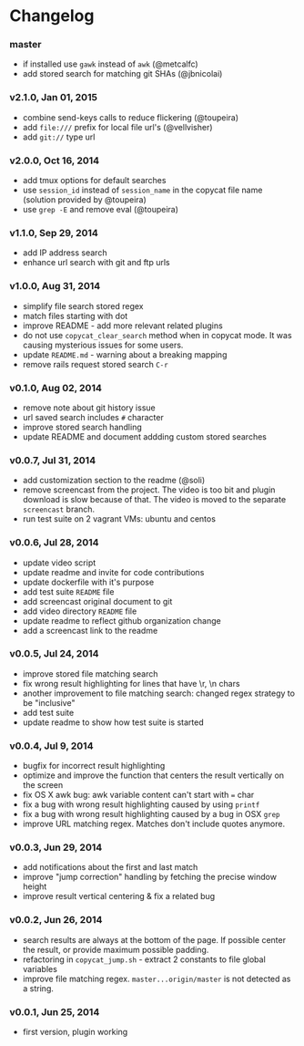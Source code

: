 # Changelog

### master
- if installed use `gawk` instead of `awk` (@metcalfc)
- add stored search for matching git SHAs (@jbnicolai)

### v2.1.0, Jan 01, 2015
- combine send-keys calls to reduce flickering (@toupeira)
- add `file:///` prefix for local file url's (@vellvisher)
- add `git://` type url

### v2.0.0, Oct 16, 2014
- add tmux options for default searches
- use `session_id` instead of `session_name` in the copycat file name (solution
  provided by @toupeira)
- use `grep -E` and remove eval (@toupeira)

### v1.1.0, Sep 29, 2014
- add IP address search
- enhance url search with git and ftp urls

### v1.0.0, Aug 31, 2014
- simplify file search stored regex
- match files starting with dot
- improve README - add more relevant related plugins
- do not use `copycat_clear_search` method when in copycat mode. It was causing
  mysterious issues for some users.
- update `README.md` - warning about a breaking mapping
- remove rails request stored search `C-r`

### v0.1.0, Aug 02, 2014
- remove note about git history issue
- url saved search includes `#` character
- improve stored search handling
- update README and document addding custom stored searches

### v0.0.7, Jul 31, 2014
- add customization section to the readme (@soli)
- remove screencast from the project. The video is too bit and plugin download
  is slow because of that. The video is moved to the separate `screencast`
  branch.
- run test suite on 2 vagrant VMs: ubuntu and centos

### v0.0.6, Jul 28, 2014
- update video script
- update readme and invite for code contributions
- update dockerfile with it's purpose
- add test suite `README` file
- add screencast original document to git
- add video directory `README` file
- update readme to reflect github organization change
- add a screencast link to the readme

### v0.0.5, Jul 24, 2014
- improve stored file matching search
- fix wrong result highlighting for lines that have \r, \n chars
- another improvement to file matching search: changed regex strategy to be
  "inclusive"
- add test suite
- update readme to show how test suite is started

### v0.0.4, Jul 9, 2014
- bugfix for incorrect result highlighting
- optimize and improve the function that centers the result vertically on the
  screen
- fix OS X awk bug: awk variable content can't start with `=` char
- fix a bug with wrong result highlighting caused by using `printf`
- fix a bug with wrong result highlighting caused by a bug in OSX `grep`
- improve URL matching regex. Matches don't include quotes anymore.

### v0.0.3, Jun 29, 2014
- add notifications about the first and last match
- improve "jump correction" handling by fetching the precise window height
- improve result vertical centering & fix a related bug

### v0.0.2, Jun 26, 2014
- search results are always at the bottom of the page. If possible center the
  result, or provide maximum possible padding.
- refactoring in `copycat_jump.sh` - extract 2 constants to file global variables
- improve file matching regex. `master...origin/master` is not detected as a
  string.

### v0.0.1, Jun 25, 2014
- first version, plugin working
